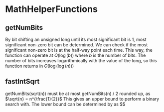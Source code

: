 # MathHelperFunctions

## getNumBits

By bit shifting an unsigned long until its most significant bit is 1, most significant non-zero bit can be determined.
We can check if the most significant non-zero bit is at the half-way point each time. This way, the function can operate at $O(\log(b))$ where $b$ is the number of bits.
The number of bits increases logarithmically with the value of the long, so this function returns in $O(\log(\log(n)))$

## fastIntSqrt

getNumBits(sqrt(n)) must be at most getNumBits(n) / 2 rounded up, as $\sqrt{n} = n^{\frac{1}{2}}$ This gives an upper bound to perform a binary search with.
The lower bound can be determined by as $$
